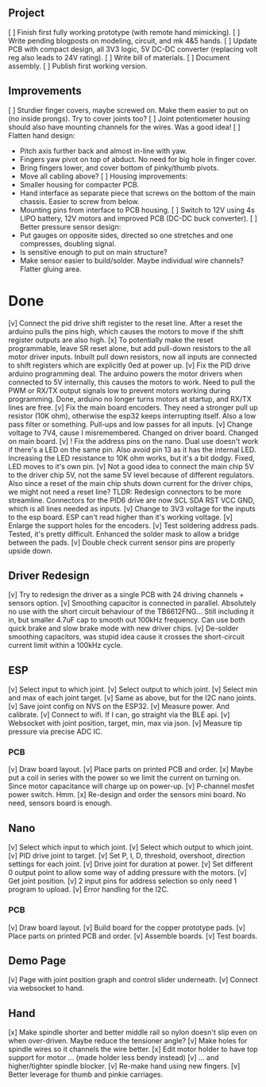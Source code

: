 Project
-------

[ ] Finish first fully working prototype (with remote hand mimicking).
[ ] Write pending blogposts on modeling, circuit, and mk 4&5 hands.
[ ] Update PCB with compact design, all 3V3 logic, 5V DC-DC converter (replacing volt reg also leads to 24V rating).
[ ] Write bill of materials.
[ ] Document assembly.
[ ] Publish first working version.


Improvements
------------

[ ] Sturdier finger covers, maybe screwed on. Make them easier to put on (no inside prongs). Try to cover joints too?
[ ] Joint potentiometer housing should also have mounting channels for the wires. Was a good idea!
[ ] Flatten hand design:
  * Pitch axis further back and almost in-line with yaw.
  * Fingers yaw pivot on top of abduct. No need for big hole in finger cover.
  * Bring fingers lower, and cover bottom of pinky/thumb pivots.
  * Move all cabling above?
[ ] Housing improvements:
  * Smaller housing for compacter PCB.
  * Hand interface as separate piece that screws on the bottom of the main chassis. Easier to screw from below.
  * Mounting pins from interface to PCB housing.
[ ] Switch to 12V using 4s LIPO battery, 12V motors and improved PCB (DC-DC buck converter).
[ ] Better pressure sensor design:
  * Put gauges on opposite sides, directed so one stretches and one compresses, doubling signal.
  * Is sensitive enough to put on main structure?
  * Make sensor easier to build/solder. Maybe individual wire channels? Flatter gluing area.


Done
====


[v] Connect the pid drive shift register to the reset line. After a reset the arduino pulls the pins high, which causes the motors to move if the shift register outputs are also high.
[x] To potentially make the reset programmable, leave SR reset alone, but add pull-down resistors to the all motor driver inputs.
    Inbuilt pull down resistors, now all inputs are connected to shift registers which are explicitly 0ed at power up.
[v] Fix the PID drive arduino programming deal. The arduino powers the motor drivers when connected to 5V internally, this causes the motors to work. Need to pull the PWM or RX/TX output
signals low to prevent motors working during programming.
    Done, arduino no longer turns motors at startup, and RX/TX lines are free.
[v] Fix the main board encoders. They need a stronger pull up resistor (10K ohm), otherwise the esp32 keeps interrupting itself. Also a low pass filter or something.
    Pull-ups and low passes for all inputs.
[v] Change voltage to 7V4, cause I misremembered.
    Changed on driver board. Changed on main board.
[v] ! Fix the address pins on the nano. Dual use doesn't work if there's a LED on the same pin. Also avoid pin 13 as it has the internal LED. Increasing the LED resistance to 10K ohm works, but it's a bit dodgy.
    Fixed, LED moves to it's own pin.
[v] Not a good idea to connect the main chip 5V to the driver chip 5V, not the same 5V level because of different regulators. Also since a reset of
the main chip shuts down current for the driver chips, we might not need a reset line? TLDR: Redesign connectors to be more streamline.
    Connectors for the PID6 drive are now SCL SDA RST VCC GND, which is all lines needed as inputs.
[v] Change to 3V3 voltage for the inputs to the esp board. ESP can't read higher than it's working voltage.
[v] Enlarge the support holes for the encoders.
[v] Test soldering address pads.
    Tested, it's pretty difficult. Enhanced the solder mask to allow a bridge between the pads.
[v] Double check current sensor pins are properly upside down.

Driver Redesign
---------------

[v] Try to redesign the driver as a single PCB with 24 driving channels + sensors option.
[v] Smoothing capacitor is connected in parallel. Absolutely no use with the short circuit behaviour of the TB6612FNG...
  Still including it in, but smaller 4.7uF cap to smooth out 100kHz frequency. Can use both quick brake and slow brake mode with new driver chips.
[v] De-solder smoothing capacitors, was stupid idea cause it crosses the short-circuit current limit within a 100kHz cycle.


ESP
---

[v] Select input to which joint.
[v] Select output to which joint.
[v] Select min and max of each joint target.
[v] Same as above, but for the I2C nano joints.
[v] Save joint config on NVS on the ESP32.
[v] Measure power. And calibrate.
[v] Connect to wifi. If I can, go straight via the BLE api.
[v] Websocket with joint position, target, min, max via json.
[v] Measure tip pressure via precise ADC IC.


### PCB

[v] Draw board layout.
[v] Place parts on printed PCB and order.
[x] Maybe put a coil in series with the power so we limit the current on turning on.
Since motor capacitance will charge up on power-up.
[v] P-channel mosfet power switch. Hmm.
[x] Re-design and order the sensors mini board. No need, sensors board is enough.



Nano
----

[v] Select which input to which joint.
[v] Select which output to which joint.
[v] PID drive joint to target.
[v] Set P, I, D, threshold, overshoot, direction settings for each joint.
[v] Drive joint for duration at power.
[v] Set different 0 output point to allow some way of adding pressure with the motors.
[v] Get joint position.
[v] 2 input pins for address selection so only need 1 program to upload.
[v] Error handling for the I2C.


### PCB


[v] Draw board layout.
[v] Build board for the copper prototype pads.
[v] Place parts on printed PCB and order.
[v] Assemble boards.
[v] Test boards.


Demo Page
---------

[v] Page with joint position graph and control slider underneath.
[v] Connect via websocket to hand.


Hand
----

[x] Make spindle shorter and better middle rail so nylon doesn't slip even on when over-driven. Maybe reduce the tensioner angle?
[v] Make holes for spindle wires so it channels the wire better.
[x] Edit motor holder to have top support for motor ... (made holder less bendy instead)
[v] ... and higher/tighter spindle blocker.
[v] Re-make hand using new fingers.
[v] Better leverage for thumb and pinkie carriages.

